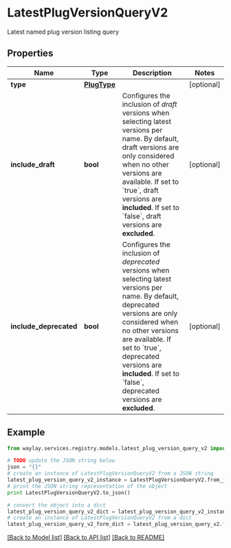 # LatestPlugVersionQueryV2

Latest named plug version listing query

## Properties

Name | Type | Description | Notes
------------ | ------------- | ------------- | -------------
**type** | [**PlugType**](PlugType.md) |  | [optional] 
**include_draft** | **bool** | Configures the inclusion of _draft_ versions when selecting latest versions per name. By default, draft versions are only considered when no other versions are available. If set to &#x60;true&#x60;, draft versions are **included**. If set to &#x60;false&#x60;, draft versions are **excluded**. | [optional] 
**include_deprecated** | **bool** | Configures the inclusion of _deprecated_ versions when selecting latest versions per name. By default, deprecated versions are only considered when no other versions are available. If set to &#x60;true&#x60;, deprecated versions are **included**. If set to &#x60;false&#x60;, deprecated versions are **excluded**. | [optional] 

## Example

```python
from waylay.services.registry.models.latest_plug_version_query_v2 import LatestPlugVersionQueryV2

# TODO update the JSON string below
json = "{}"
# create an instance of LatestPlugVersionQueryV2 from a JSON string
latest_plug_version_query_v2_instance = LatestPlugVersionQueryV2.from_json(json)
# print the JSON string representation of the object
print LatestPlugVersionQueryV2.to_json()

# convert the object into a dict
latest_plug_version_query_v2_dict = latest_plug_version_query_v2_instance.to_dict()
# create an instance of LatestPlugVersionQueryV2 from a dict
latest_plug_version_query_v2_form_dict = latest_plug_version_query_v2.from_dict(latest_plug_version_query_v2_dict)
```
[[Back to Model list]](../README.md#documentation-for-models) [[Back to API list]](../README.md#documentation-for-api-endpoints) [[Back to README]](../README.md)


